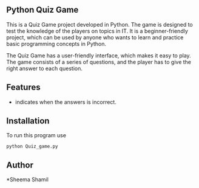 ## Python Quiz Game
This is a Quiz Game project developed in Python. The game is designed to test the knowledge of the players on topics in IT. It is a beginner-friendly project, which can be used by anyone who wants to learn and practice basic programming concepts in Python.

The Quiz Game has a user-friendly interface, which makes it easy to play. The game consists of a series of questions, and the player has to give the right answer to each question.

## Features
* indicates when the answers is incorrect.

## Installation
To run this program use 

`python Quiz_game.py`

## Author
 *Sheema Shamil
